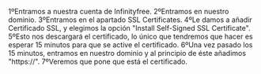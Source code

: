 1ºEntramos a nuestra cuenta de Infinityfree.
2ºEntramos en nuestro dominio.
3ºEntramos en el apartado SSL Certificates.
4ºLe damos a añadir Certificado SSL, y elegimos la opción "Install Self-Signed SSL Certificate".
5ºEsto nos descargará el certificado, lo único que tendremos que hacer es esperar 15 minutos para que se active el certificado.
6ºUna vez pasado los 15 minutos, entramos en nuestro dominio y al principio de éste añadimos "https://".
7ºVeremos que pone que está el certificado.
